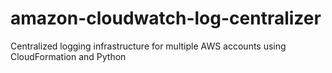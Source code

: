 # amazon-cloudwatch-log-centralizer
Centralized logging infrastructure for multiple AWS accounts using CloudFormation and Python
